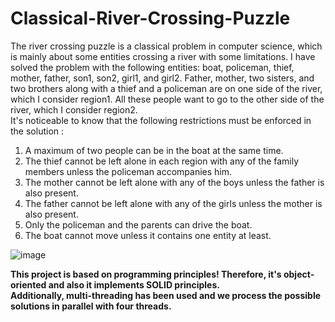 # Classical-River-Crossing-Puzzle
The river crossing puzzle is a classical problem in computer science, which is mainly about some entities crossing a river with some limitations.
I have solved the problem with the following entities: boat, policeman, thief, mother, father, son1, son2, girl1, and girl2.
Father, mother, two sisters, and two brothers along with a thief and a policeman are on one side of the river, which I consider region1. All these people want to go to the other side of the river, which I consider region2.\
It's noticeable to know that the following restrictions must be enforced in the solution :
1. A maximum of two people can be in the boat at the same time.
2. The thief cannot be left alone in each region with any of the family members unless the policeman accompanies him.
3. The mother cannot be left alone with any of the boys unless the father is also present.
4. The father cannot be left alone with any of the girls unless the mother is also present.
5. Only the policeman and the parents can drive the boat.
6. The boat cannot move unless it contains one entity at least.

![image](https://github.com/Zahramalaki/Classical-River-Crossing-Puzzle/assets/120048692/c1e52245-e310-4d27-94ca-e807a5848dcb)

**This project is based on programming principles! Therefore, it's object-oriented and also it implements SOLID principles.**\
**Additionally, multi-threading has been used and we process the possible solutions in parallel with four threads.**

